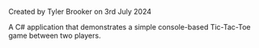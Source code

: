 Created by Tyler Brooker on 3rd July 2024

A C# application that demonstrates a simple console-based Tic-Tac-Toe game between two players. 
